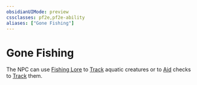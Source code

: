 ```yaml
---
obsidianUIMode: preview
cssclasses: pf2e,pf2e-ability
aliases: ["Gone Fishing"]
---
```

# Gone Fishing

The NPC can use [Fishing Lore](compendium/skills.md#Lore) to [Track](rules/actions/track.md) aquatic creatures or to [Aid](rules/actions/aid.md) checks to [Track](rules/actions/track.md) them.